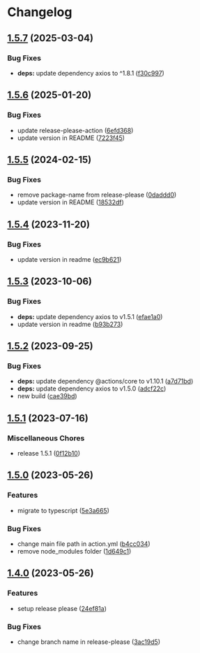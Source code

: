 # Changelog

## [1.5.7](https://github.com/rnkdsh/action-upload-diawi/compare/v1.5.6...v1.5.7) (2025-03-04)


### Bug Fixes

* **deps:** update dependency axios to ^1.8.1 ([f30c997](https://github.com/rnkdsh/action-upload-diawi/commit/f30c9979a5d391d5954c5589205b77310f3d07f2))

## [1.5.6](https://github.com/rnkdsh/action-upload-diawi/compare/v1.5.5...v1.5.6) (2025-01-20)


### Bug Fixes

* update release-please-action ([6efd368](https://github.com/rnkdsh/action-upload-diawi/commit/6efd368d4aa40cc34ebcd4dd5c458408a316d1ac))
* update version in README ([7223f45](https://github.com/rnkdsh/action-upload-diawi/commit/7223f45877ffab6a47a73130a1305a6e10277917))

## [1.5.5](https://github.com/rnkdsh/action-upload-diawi/compare/v1.5.4...v1.5.5) (2024-02-15)


### Bug Fixes

* remove package-name from release-please ([0daddd0](https://github.com/rnkdsh/action-upload-diawi/commit/0daddd0da5ee1f37edc3be38f040349eb2bf5bb1))
* update version in README ([18532df](https://github.com/rnkdsh/action-upload-diawi/commit/18532dfd182f16a3c9ebd30f96903a180e5292ae))

## [1.5.4](https://github.com/rnkdsh/action-upload-diawi/compare/v1.5.3...v1.5.4) (2023-11-20)


### Bug Fixes

* update version in readme ([ec9b621](https://github.com/rnkdsh/action-upload-diawi/commit/ec9b62164e47a84bba22814b3ab797bf4ed13354))

## [1.5.3](https://github.com/rnkdsh/action-upload-diawi/compare/v1.5.2...v1.5.3) (2023-10-06)


### Bug Fixes

* **deps:** update dependency axios to v1.5.1 ([efae1a0](https://github.com/rnkdsh/action-upload-diawi/commit/efae1a0032dd01dc1373660fce31b379d5abd05c))
* update version in readme ([b93b273](https://github.com/rnkdsh/action-upload-diawi/commit/b93b273abf2e5619eba8f45ec12a3dfe0cd6fb8e))

## [1.5.2](https://github.com/rnkdsh/action-upload-diawi/compare/v1.5.1...v1.5.2) (2023-09-25)


### Bug Fixes

* **deps:** update dependency @actions/core to v1.10.1 ([a7d71bd](https://github.com/rnkdsh/action-upload-diawi/commit/a7d71bd409d269cd0413913fac0ed16b273a6418))
* **deps:** update dependency axios to v1.5.0 ([adcf22c](https://github.com/rnkdsh/action-upload-diawi/commit/adcf22c608dab604b9c5773df02e99709d768a5b))
* new build ([cae39bd](https://github.com/rnkdsh/action-upload-diawi/commit/cae39bdceb5159cf44387f5323fdff5f92dc3829))

## [1.5.1](https://github.com/rnkdsh/action-upload-diawi/compare/v1.5.0...v1.5.1) (2023-07-16)


### Miscellaneous Chores

* release 1.5.1 ([0f12b10](https://github.com/rnkdsh/action-upload-diawi/commit/0f12b10e05405e55f78a5210df0de4f9e9787c13))

## [1.5.0](https://github.com/rnkdsh/action-upload-diawi/compare/v1.4.0...v1.5.0) (2023-05-26)


### Features

* migrate to typescript ([5e3a665](https://github.com/rnkdsh/action-upload-diawi/commit/5e3a665c659d01f8c5373f025420908cdcaedef8))


### Bug Fixes

* change main file path in action.yml ([b4cc034](https://github.com/rnkdsh/action-upload-diawi/commit/b4cc0340fbc3b77a4abb37be68bed1e581f4dcd7))
* remove node_modules folder ([1d649c1](https://github.com/rnkdsh/action-upload-diawi/commit/1d649c1cc22cef92317fbb6953c6ff0bd509ab16))

## [1.4.0](https://github.com/rnkdsh/action-upload-diawi/compare/v1.3.2...v1.4.0) (2023-05-26)


### Features

* setup release please ([24ef81a](https://github.com/rnkdsh/action-upload-diawi/commit/24ef81a578356befdbf029744eb462240aefb785))


### Bug Fixes

* change branch name in release-please ([3ac19d5](https://github.com/rnkdsh/action-upload-diawi/commit/3ac19d5ced283031cdba5f82a399cdd6b6bd1e9f))
